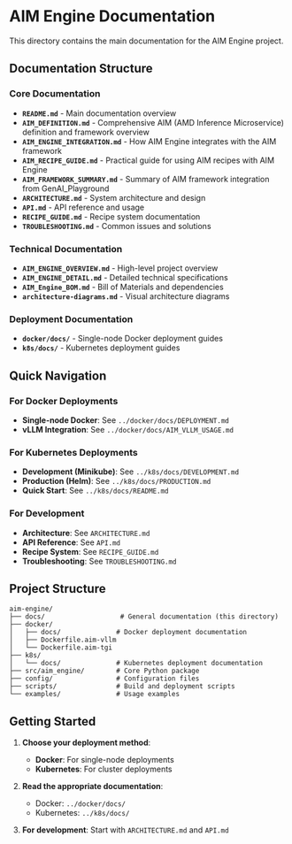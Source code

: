 # AIM Engine Documentation

This directory contains the main documentation for the AIM Engine project.

## Documentation Structure

### **Core Documentation**
- **`README.md`** - Main documentation overview
- **`AIM_DEFINITION.md`** - Comprehensive AIM (AMD Inference Microservice) definition and framework overview
- **`AIM_ENGINE_INTEGRATION.md`** - How AIM Engine integrates with the AIM framework
- **`AIM_RECIPE_GUIDE.md`** - Practical guide for using AIM recipes with AIM Engine
- **`AIM_FRAMEWORK_SUMMARY.md`** - Summary of AIM framework integration from GenAI_Playground
- **`ARCHITECTURE.md`** - System architecture and design
- **`API.md`** - API reference and usage
- **`RECIPE_GUIDE.md`** - Recipe system documentation
- **`TROUBLESHOOTING.md`** - Common issues and solutions

### **Technical Documentation**
- **`AIM_ENGINE_OVERVIEW.md`** - High-level project overview
- **`AIM_ENGINE_DETAIL.md`** - Detailed technical specifications
- **`AIM_Engine_BOM.md`** - Bill of Materials and dependencies
- **`architecture-diagrams.md`** - Visual architecture diagrams

### **Deployment Documentation**
- **`docker/docs/`** - Single-node Docker deployment guides
- **`k8s/docs/`** - Kubernetes deployment guides

## Quick Navigation

### **For Docker Deployments**
- **Single-node Docker**: See `../docker/docs/DEPLOYMENT.md`
- **vLLM Integration**: See `../docker/docs/AIM_VLLM_USAGE.md`

### **For Kubernetes Deployments**
- **Development (Minikube)**: See `../k8s/docs/DEVELOPMENT.md`
- **Production (Helm)**: See `../k8s/docs/PRODUCTION.md`
- **Quick Start**: See `../k8s/docs/README.md`

### **For Development**
- **Architecture**: See `ARCHITECTURE.md`
- **API Reference**: See `API.md`
- **Recipe System**: See `RECIPE_GUIDE.md`
- **Troubleshooting**: See `TROUBLESHOOTING.md`

## Project Structure

```
aim-engine/
├── docs/                   # General documentation (this directory)
├── docker/
│   ├── docs/              # Docker deployment documentation
│   ├── Dockerfile.aim-vllm
│   └── Dockerfile.aim-tgi
├── k8s/
│   └── docs/              # Kubernetes deployment documentation
├── src/aim_engine/        # Core Python package
├── config/                # Configuration files
├── scripts/               # Build and deployment scripts
└── examples/              # Usage examples
```

## Getting Started

1. **Choose your deployment method**:
   - **Docker**: For single-node deployments
   - **Kubernetes**: For cluster deployments

2. **Read the appropriate documentation**:
   - Docker: `../docker/docs/`
   - Kubernetes: `../k8s/docs/`

3. **For development**: Start with `ARCHITECTURE.md` and `API.md`
